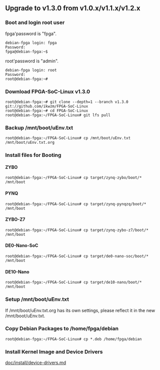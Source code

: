 Upgrade to v1.3.0 from v1.0.x/v1.1.x/v1.2.x
------------------------------------------------------------------------------------

### Boot and login root user

fpga'password is "fpga".

```console
debian-fpga login: fpga
Password:
fpga@debian-fpga:~$
```

root'password is "admin".

```console
debian-fpga login: root
Password:
root@debian-fpga:~#
```

### Download FPGA-SoC-Linux v1.3.0

```console
root@debian-fpga:~# git clone --depth=1 --branch v1.3.0 git://github.com/ikwzm/FPGA-SoC-Linux
root@debian-fpga:~# cd FPGA-SoC-Linux
root@debian-fpga:~/FPGA-SoC-Linux# git lfs pull
```

### Backup /mnt/boot/uEnv.txt

```console
root@debian-fpga:~/FPGA-SoC-Linux# cp /mnt/boot/uEnv.txt /mnt/boot/uEnv.txt.org
```

### Install files for Booting

#### ZYBO

```console
root@debian-fpga:~/FPGA-SoC-Linux# cp target/zynq-zybo/boot/*    /mnt/boot
```

#### PYNQ

```console
root@debian-fpga:~/FPGA-SoC-Linux# cp target/zynq-pynqzq/boot/*  /mnt/boot
```

#### ZYBO-Z7

```console
root@debian-fpga:~/FPGA-SoC-Linux# cp target/zynq-zybo-z7/boot/* /mnt/boot
```

#### DE0-Nano-SoC

```console
root@debian-fpga:~/FPGA-SoC-Linux# cp target/de0-nano-soc/boot/* /mnt/boot
```

#### DE10-Nano

```console
root@debian-fpga:~/FPGA-SoC-Linux# cp target/de10-nano/boot/* /mnt/boot
```

### Setup /mnt/boot/uEnv.txt

If /mnt/boot/uEnv.txt.org has its own settings, please reflect it in the new /mnt/boot/uEnv.txt.

### Copy Debian Packages to /home/fpga/debian

```console
root@debian-fpga:~/FPGA-SoC-Linux# cp *.deb /home/fpga/debian
```

### Install Kernel Image and Device Drivers

[doc/install/device-drivers.md](device-drivers.md)


